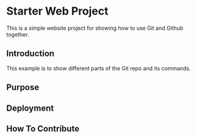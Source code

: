 # Starter Web Project

This is a simple website project for showing how to use Git and Github together.
## Introduction

This example is to show different parts of the Git repo and its commands.
## Purpose
## Deployment
## How To Contribute